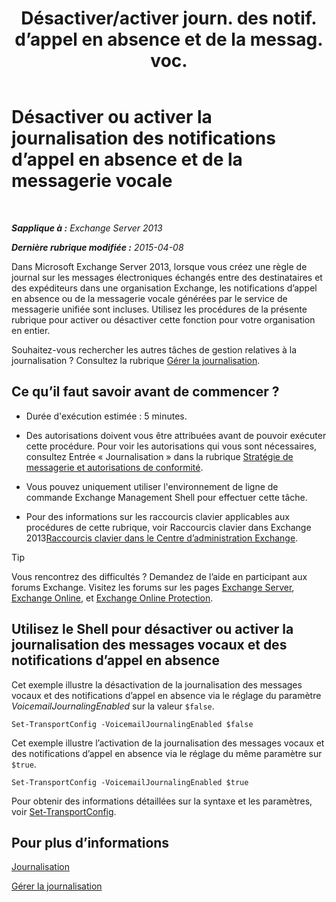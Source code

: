 ﻿---
title: 'Désactiver/activer journ. des notif. d’appel en absence et de la messag. voc.'
TOCTitle: Désactiver ou activer la journalisation des notifications d’appel en absence et de la messagerie vocale
ms:assetid: 5164a92e-69e6-4339-b80c-0cfbf0dc0198
ms:mtpsurl: https://technet.microsoft.com/fr-fr/library/Bb201690(v=EXCHG.150)
ms:contentKeyID: 50478185
ms.date: 05/23/2018
mtps_version: v=EXCHG.150
ms.translationtype: MT
---

# Désactiver ou activer la journalisation des notifications d’appel en absence et de la messagerie vocale

 

_**Sapplique à :** Exchange Server 2013_

_**Dernière rubrique modifiée :** 2015-04-08_

Dans Microsoft Exchange Server 2013, lorsque vous créez une règle de journal sur les messages électroniques échangés entre des destinataires et des expéditeurs dans une organisation Exchange, les notifications d’appel en absence ou de la messagerie vocale générées par le service de messagerie unifiée sont incluses. Utilisez les procédures de la présente rubrique pour activer ou désactiver cette fonction pour votre organisation en entier.

Souhaitez-vous rechercher les autres tâches de gestion relatives à la journalisation ? Consultez la rubrique [Gérer la journalisation](manage-journaling-exchange-2013-help.md).

## Ce qu’il faut savoir avant de commencer ?

  - Durée d'exécution estimée : 5 minutes.

  - Des autorisations doivent vous être attribuées avant de pouvoir exécuter cette procédure. Pour voir les autorisations qui vous sont nécessaires, consultez Entrée « Journalisation » dans la rubrique [Stratégie de messagerie et autorisations de conformité](messaging-policy-and-compliance-permissions-exchange-2013-help.md).

  - Vous pouvez uniquement utiliser l'environnement de ligne de commande Exchange Management Shell pour effectuer cette tâche.

  - Pour des informations sur les raccourcis clavier applicables aux procédures de cette rubrique, voir Raccourcis clavier dans Exchange 2013[Raccourcis clavier dans le Centre d’administration Exchange](keyboard-shortcuts-in-the-exchange-admin-center-exchange-online-protection-help.md).

> [!TIP]
> Vous rencontrez des difficultés ? Demandez de l’aide en participant aux forums Exchange. Visitez les forums sur les pages <a href="https://go.microsoft.com/fwlink/p/?linkid=60612">Exchange Server</a>, <a href="https://go.microsoft.com/fwlink/p/?linkid=267542">Exchange Online</a>, et <a href="https://go.microsoft.com/fwlink/p/?linkid=285351">Exchange Online Protection</a>.


## Utilisez le Shell pour désactiver ou activer la journalisation des messages vocaux et des notifications d’appel en absence

Cet exemple illustre la désactivation de la journalisation des messages vocaux et des notifications d’appel en absence via le réglage du paramètre *VoicemailJournalingEnabled* sur la valeur `$false`.

    Set-TransportConfig -VoicemailJournalingEnabled $false

Cet exemple illustre l’activation de la journalisation des messages vocaux et des notifications d’appel en absence via le réglage du même paramètre sur `$true`.

    Set-TransportConfig -VoicemailJournalingEnabled $true

Pour obtenir des informations détaillées sur la syntaxe et les paramètres, voir [Set-TransportConfig](https://technet.microsoft.com/fr-fr/library/bb124151\(v=exchg.150\)).

## Pour plus d’informations

[Journalisation](journaling-exchange-2013-help.md)

[Gérer la journalisation](manage-journaling-exchange-2013-help.md)

